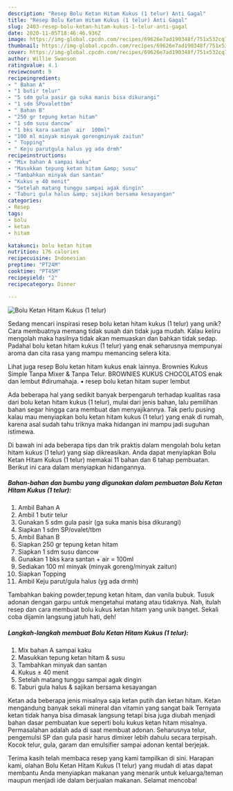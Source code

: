 ```yaml
---
description: "Resep Bolu Ketan Hitam Kukus (1 telur) Anti Gagal"
title: "Resep Bolu Ketan Hitam Kukus (1 telur) Anti Gagal"
slug: 2403-resep-bolu-ketan-hitam-kukus-1-telur-anti-gagal
date: 2020-11-05T18:46:46.936Z
image: https://img-global.cpcdn.com/recipes/69626e7ad190348f/751x532cq70/bolu-ketan-hitam-kukus-1-telur-foto-resep-utama.jpg
thumbnail: https://img-global.cpcdn.com/recipes/69626e7ad190348f/751x532cq70/bolu-ketan-hitam-kukus-1-telur-foto-resep-utama.jpg
cover: https://img-global.cpcdn.com/recipes/69626e7ad190348f/751x532cq70/bolu-ketan-hitam-kukus-1-telur-foto-resep-utama.jpg
author: Willie Swanson
ratingvalue: 4.1
reviewcount: 9
recipeingredient:
- " Bahan A"
- "1 butir telur"
- "5 sdm gula pasir ga suka manis bisa dikurangi"
- "1 sdm SPovalettbm"
- " Bahan B"
- "250 gr tepung ketan hitam"
- "1 sdm susu dancow"
- "1 bks kara santan  air  100ml"
- "100 ml minyak minyak gorengminyak zaitun"
- " Topping"
- " Keju parutgula halus yg ada drmh"
recipeinstructions:
- "Mix bahan A sampai kaku"
- "Masukkan tepung ketan hitam &amp; susu"
- "Tambahkan minyak dan santan"
- "Kukus ± 40 menit"
- "Setelah matang tunggu sampai agak dingin"
- "Taburi gula halus &amp; sajikan bersama kesayangan"
categories:
- Resep
tags:
- bolu
- ketan
- hitam

katakunci: bolu ketan hitam 
nutrition: 176 calories
recipecuisine: Indonesian
preptime: "PT24M"
cooktime: "PT45M"
recipeyield: "2"
recipecategory: Dinner

---
```



![Bolu Ketan Hitam Kukus (1 telur)](https://img-global.cpcdn.com/recipes/69626e7ad190348f/751x532cq70/bolu-ketan-hitam-kukus-1-telur-foto-resep-utama.jpg)

Sedang mencari inspirasi resep bolu ketan hitam kukus (1 telur) yang unik? Cara membuatnya memang tidak susah dan tidak juga mudah. Kalau keliru mengolah maka hasilnya tidak akan memuaskan dan bahkan tidak sedap. Padahal bolu ketan hitam kukus (1 telur) yang enak seharusnya mempunyai aroma dan cita rasa yang mampu memancing selera kita.

Lihat juga resep Bolu ketan hitam kukus enak lainnya. Brownies Kukus Simple Tanpa Mixer &amp; Tanpa Telur. BROWNIES KUKUS CHOCOLATOS enak dan lembut #dirumahaja. • resep bolu ketan hitam super lembut

Ada beberapa hal yang sedikit banyak berpengaruh terhadap kualitas rasa dari bolu ketan hitam kukus (1 telur), mulai dari jenis bahan, lalu pemilihan bahan segar hingga cara membuat dan menyajikannya. Tak perlu pusing kalau mau menyiapkan bolu ketan hitam kukus (1 telur) yang enak di rumah, karena asal sudah tahu triknya maka hidangan ini mampu jadi suguhan istimewa.


Di bawah ini ada beberapa tips dan trik praktis dalam mengolah bolu ketan hitam kukus (1 telur) yang siap dikreasikan. Anda dapat menyiapkan Bolu Ketan Hitam Kukus (1 telur) memakai 11 bahan dan 6 tahap pembuatan. Berikut ini cara dalam menyiapkan hidangannya.

<!--inarticleads1-->

##### Bahan-bahan dan bumbu yang digunakan dalam pembuatan Bolu Ketan Hitam Kukus (1 telur):

1. Ambil  Bahan A
1. Ambil 1 butir telur
1. Gunakan 5 sdm gula pasir (ga suka manis bisa dikurangi)
1. Siapkan 1 sdm SP/ovalet/tbm
1. Ambil  Bahan B
1. Siapkan 250 gr tepung ketan hitam
1. Siapkan 1 sdm susu dancow
1. Gunakan 1 bks kara santan + air = 100ml
1. Sediakan 100 ml minyak (minyak goreng/minyak zaitun)
1. Siapkan  Topping
1. Ambil  Keju parut/gula halus (yg ada drmh)


Tambahkan baking powder,tepung ketan hitam, dan vanila bubuk. Tusuk adonan dengan garpu untuk mengetahui matang atau tidaknya. Nah, itulah resep dan cara membuat bolu kukus ketan hitam yang unik banget. Sekali coba dijamin langsung jatuh hati, deh! 

<!--inarticleads2-->

##### Langkah-langkah membuat Bolu Ketan Hitam Kukus (1 telur):

1. Mix bahan A sampai kaku
1. Masukkan tepung ketan hitam &amp; susu
1. Tambahkan minyak dan santan
1. Kukus ± 40 menit
1. Setelah matang tunggu sampai agak dingin
1. Taburi gula halus &amp; sajikan bersama kesayangan


Ketan ada beberapa jenis misalnya saja ketan putih dan ketan hitam. Ketan mengandung banyak sekali mineral dan vitamin yang sangat baik Ternyata ketan tidak hanya bisa dimasak langsung tetapi bisa juga diubah menjadi bahan dasar pembuatan kue seperti bolu kukus ketan hitam misalnya. Permasalahan adalah ada di saat membuat adonan. Seharusnya telur, pengemulsi SP dan gula pasir harus dimixer lebih dahulu secara terpisah. Kocok telur, gula, garam dan emulsifier sampai adonan kental berjejak. 

Terima kasih telah membaca resep yang kami tampilkan di sini. Harapan kami, olahan Bolu Ketan Hitam Kukus (1 telur) yang mudah di atas dapat membantu Anda menyiapkan makanan yang menarik untuk keluarga/teman maupun menjadi ide dalam berjualan makanan. Selamat mencoba!
